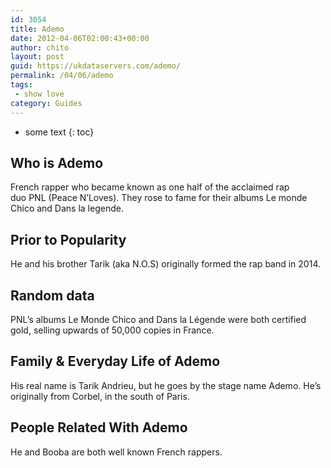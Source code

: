 ```yaml
---
id: 3054
title: Ademo
date: 2012-04-06T02:00:43+00:00
author: chito
layout: post
guid: https://ukdataservers.com/ademo/
permalink: /04/06/ademo
tags:
 - show love
category: Guides
---
```


* some text
{: toc}
          
          
## Who is  Ademo
                  
                  
                  
French rapper who became known as one half of the acclaimed rap duo PNL (Peace N&#8217;Loves). They rose to fame for their albums Le monde Chico and Dans la legende.
                  
                
                
                
## Prior to Popularity 
                  
                  
                  
He and his brother Tarik (aka N.O.S) originally formed the rap band in 2014.
                  
                
                
                
## Random data 
                  
                  
                  
PNL&#8217;s albums Le Monde Chico and Dans la Légende were both certified gold, selling upwards of 50,000 copies in France.
                  
                
                
                
## Family & Everyday Life of Ademo
                  
                  
                  
His real name is Tarik Andrieu, but he goes by the stage name Ademo. He&#8217;s originally from Corbel, in the south of Paris.
                  
                
                
                
## People Related With  Ademo
                  
                  
                  
He and Booba are both well known French rappers.
                  
                
              
            
          
          
          
    
    
  
